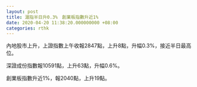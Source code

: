 ```yaml
---
layout: post
title: 滬指半日升0.3%　創業板指數升近1%
date: 2020-04-20 11:38:20.000000000 +08:00
categories: rthk
---
```


內地股市上升，上證指數上午收報2847點，上升8點，升幅0.3%，接近半日最高位。

深證成份指數報10591點，上升63點，升幅0.6%。

創業板指數升近1%，報2040點，上升19點。
